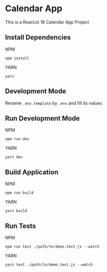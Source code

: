 # Calendar App

This is a ReactJs 18 Calendar App Project

## Install Dependencies

NPM
```
npm install
```

YARN
```
yarn
```

## Development Mode

Rename ```.env.template``` by ```.env``` and fill its values

## Run Development Mode

NPM
```
npm run dev
```

YARN
```
yarn dev
```

## Build Application

NPM
```
npm run build
```

YARN
```
yarn build
```

## Run Tests

NPM
```
npm run test ./path/to/demo.test.js --watch
```

YARN
```
yarn test ./path/to/demo.test.js --watch
```